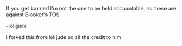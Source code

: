 If you get banned I'm not the one to be held accountable, as these are against Blooket's TOS.

-lol-jude

i forked this from lol jude so all the credit to him
